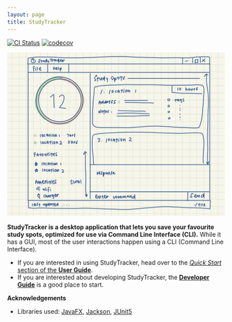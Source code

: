 ```yaml
---
layout: page
title: StudyTracker
---
```


[![CI Status](https://github.com/AY2122S1-CS2103T-T09-1/tp/workflows/Java%20CI/badge.svg)](https://github.com/AY2122S1-CS2103T-T09-1/tp/actions)
[![codecov](https://codecov.io/gh/AY2122S1-CS2103T-T09-1/tp/branch/master/graph/badge.svg?token=WFNH625241)](https://codecov.io/gh/AY2122S1-CS2103T-T09-1/tp)

![Ui](images/Ui.png)

**StudyTracker is a desktop application that lets you save your favourite study spots, optimized for use via Command Line Interface (CLI).**
While it has a GUI, most of the user interactions happen using a CLI (Command Line Interface).

* If you are interested in using StudyTracker, head over to the [_Quick Start_ section of the **User Guide**](UserGuide.html#quick-start).
* If you are interested about developing StudyTracker, the [**Developer Guide**](DeveloperGuide.html) is a good place to start.


**Acknowledgements**

* Libraries used: [JavaFX](https://openjfx.io/), [Jackson](https://github.com/FasterXML/jackson), [JUnit5](https://github.com/junit-team/junit5)
